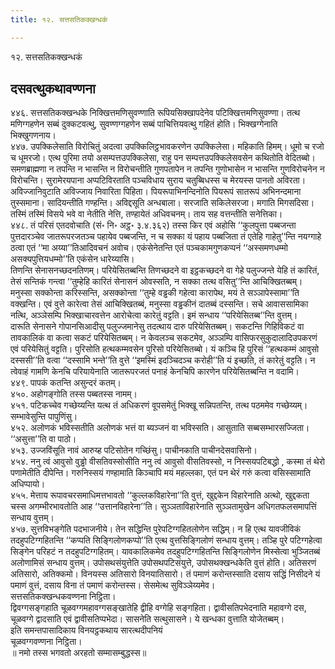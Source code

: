 ```yaml
---
title: १२. सत्तसतिकक्खन्धकं

---
```

१२. सत्तसतिकक्खन्धकं  


## दसवत्थुकथावण्णना

४४६. सत्तसतिकक्खन्धके निक्खित्तमणिसुवण्णाति रूपियसिक्खापदेनेव पटिक्खित्तमणिसुवण्णा। तत्थ मणिग्गहणेन सब्बं दुक्कटवत्थु, सुवण्णग्गहणेन सब्बं पाचित्तियवत्थु गहितं होति। भिक्खग्गेनाति भिक्खुगणनाय।  
४४७. उपक्किलेसाति विरोचितुं अदत्वा उपक्किलिट्ठभावकरणेन उपक्किलेसा। महिकाति हिमम्। धूमो च रजो च धूमरजो। एत्थ पुरिमा तयो असम्पत्तउपक्किलेसा, राहु पन सम्पत्तउपक्किलेसवसेन कथितोति वेदितब्बो। समणब्राह्मणा न तपन्ति न भासन्ति न विरोचन्तीति गुणपतापेन न तपन्ति गुणोभासेन न भासन्ति गुणविरोचनेन न विरोचन्ति। सुरामेरयपाना अप्पटिविरताति पञ्चविधाय सुराय चतुब्बिधस्स च मेरयस्स पानतो अविरता।  
अविज्जानिवुटाति अविज्जाय निवारिता पिहिता। पियरूपाभिनन्दिनोति पियरूपं सातरूपं अभिनन्दमाना तुस्समाना। सादियन्तीति गण्हन्ति। अविद्दसूति अन्धबाला। सरजाति सकिलेसरजा। मगाति मिगसदिसा। तस्मिं तस्मिं विसये भवे वा नेतीति नेत्ति, तण्हायेतं अधिवचनम्। ताय सह वत्तन्तीति सनेत्तिका।  
४४८. तं परिसं एतदवोचाति (सं॰ नि॰ अट्ठ॰ ३.४.३६२) तस्स किर एवं अहोसि ‘‘कुलपुत्ता पब्बजन्ता पुत्तदारञ्चेव जातरूपरजतञ्च पहायेव पब्बजन्ति, न च सक्का यं पहाय पब्बजिता तं एतेहि गाहेतु’’न्ति नयग्गाहे ठत्वा एतं ‘‘मा अय्या’’तिआदिवचनं अवोच। एकंसेनेतन्ति एतं पञ्चकामगुणकप्पनं ‘‘अस्समणधम्मो असक्यपुत्तियधम्मो’’ति एकंसेन धारेय्यासि।  
तिणन्ति सेनासनच्छदनतिणम्। परियेसितब्बन्ति तिणच्छदने वा इट्ठकच्छदने वा गेहे पलुज्जन्ते येहि तं कारितं, तेसं सन्तिकं गन्त्वा ‘‘तुम्हेहि कारितं सेनासनं ओवस्सति, न सक्का तत्थ वसितु’’न्ति आचिक्खितब्बम्। मनुस्सा सक्कोन्ता करिस्सन्ति, असक्कोन्ता ‘‘तुम्हे वड्ढकी गहेत्वा कारापेथ, मयं ते सञ्ञापेस्सामा’’ति वक्खन्ति। एवं वुत्ते कारेत्वा तेसं आचिक्खितब्बं, मनुस्सा वड्ढकीनं दातब्बं दस्सन्ति। सचे आवाससामिका नत्थि, अञ्ञेसम्पि भिक्खाचारवत्तेन आरोचेत्वा कारेतुं वट्टति। इमं सन्धाय ‘‘परियेसितब्ब’’न्ति वुत्तम्।  
दारूति सेनासने गोपानसिआदीसु पलुज्जमानेसु तदत्थाय दारु परियेसितब्बम्। सकटन्ति गिहिविकटं वा तावकालिकं वा कत्वा सकटं परियेसितब्बम्। न केवलञ्च सकटमेव, अञ्ञम्पि वासिफरसुकुदालादिउपकरणं एवं परियेसितुं वट्टति। पुरिसोति हत्थकम्मवसेन पुरिसो परियेसितब्बो। यं कञ्चि हि पुरिसं ‘‘हत्थकम्मं आवुसो दस्ससी’’ति वत्वा ‘‘दस्सामि भन्ते’’ति वुत्ते ‘‘इमस्मिं इदञ्चिदञ्च करोही’’ति यं इच्छति, तं कारेतुं वट्टति। न त्वेवाहं गामणि केनचि परियायेनाति जातरूपरजतं पनाहं केनचिपि कारणेन परियेसितब्बन्ति न वदामि।  
४४९. पापकं कतन्ति असुन्दरं कतम्।  
४५०. अहोगङ्गोति तस्स पब्बतस्स नामम्।  
४५१. पटिकच्चेव गच्छेय्यन्ति यत्थ तं अधिकरणं वूपसमेतुं भिक्खू सन्निपतन्ति, तत्थ पठममेव गच्छेय्यम्। सम्भावेसुन्ति पापुणिंसु।  
४५२. अलोणकं भविस्सतीति अलोणकं भत्तं वा ब्यञ्जनं वा भविस्सति। आसुताति सब्बसम्भारसज्जिता। ‘‘असुत्ता’’ति वा पाठो।  
४५३. उज्जविंसूति नावं आरुय्ह पटिसोतेन गच्छिंसु। पाचीनकाति पाचीनदेसवासिनो।  
४५४. ननु त्वं आवुसो वुड्ढो वीसतिवस्सोसीति ननु त्वं आवुसो वीसतिवस्सो, न निस्सयपटिबद्धो , कस्मा तं थेरो पणामेतीति दीपेन्ति। गरुनिस्सयं गण्हामाति किञ्चापि मयं महल्लका, एतं पन थेरं गरुं कत्वा वसिस्सामाति अधिप्पायो।  
४५५. मेत्ताय रूपावचरसमाधिमत्तभावतो ‘‘कुल्लकविहारेना’’ति वुत्तं, खुद्दकेन विहारेनाति अत्थो, खुद्दकता चस्स अगम्भीरभावतोति आह ‘‘उत्तानविहारेना’’ति। सुञ्ञताविहारेनाति सुञ्ञतामुखेन अधिगतफलसमापत्तिं सन्धाय वुत्तम्।  
४५७. सुत्तविभङ्गेति पदभाजनीये। तेन सद्धिन्ति पुरेपटिग्गहितलोणेन सद्धिम्। न हि एत्थ यावजीविकं तदहुपटिग्गहितन्ति ‘‘कप्पति सिङ्गिलोणकप्पो’’ति एत्थ वुत्तसिङ्गिलोणं सन्धाय वुत्तम्। तञ्हि पुरे पटिग्गहेत्वा सिङ्गेन परिहटं न तदहुपटिग्गहितम्। यावकालिकमेव तदहुपटिग्गहितन्ति सिङ्गिलोणेन मिस्सेत्वा भुञ्जितब्बं अलोणामिसं सन्धाय वुत्तम्। उपोसथसंयुत्तेति उपोसथपटिसंयुत्ते, उपोसथक्खन्धकेति वुत्तं होति। अतिसरणं अतिसारो, अतिक्कमो। विनयस्स अतिसारो विनयातिसारो। तं पमाणं करोन्तस्साति दसाय सद्धिं निसीदने यं पमाणं वुत्तं, दसाय विना तं पमाणं करोन्तस्स। सेसमेत्थ सुविञ्ञेय्यमेव।  
सत्तसतिकक्खन्धकवण्णना निट्ठिता।  
द्विवग्गसङ्गहाति चूळवग्गमहावग्गसङ्खातेहि द्वीहि वग्गेहि सङ्गहिता। द्वावीसतिपभेदनाति महावग्गे दस, चूळवग्गे द्वादसाति एवं द्वावीसतिप्पभेदा। सासनेति सत्थुसासने। ये खन्धका वुत्ताति योजेतब्बम्।  
इति समन्तपासादिकाय विनयट्ठकथाय सारत्थदीपनियं  
चूळवग्गवण्णना निट्ठिता।  
॥ नमो तस्स भगवतो अरहतो सम्मासम्बुद्धस्स॥  